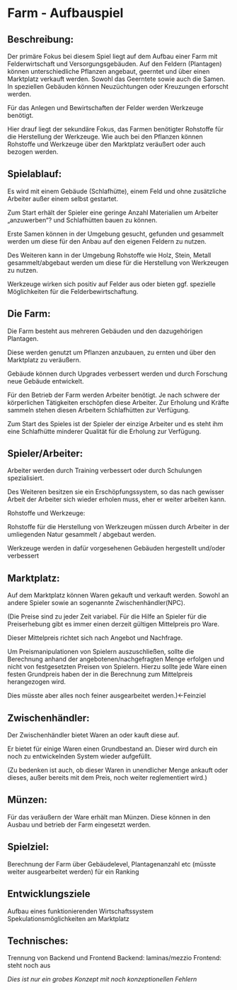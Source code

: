 # Farm - Aufbauspiel

## Beschreibung:

Der primäre Fokus bei diesem Spiel liegt auf dem Aufbau einer Farm mit Felderwirtschaft und Versorgungsgebäuden. Auf den Feldern (Plantagen) können unterschiedliche Pflanzen angebaut, geerntet und über einen Marktplatz verkauft werden. Sowohl das Geerntete sowie auch die Samen. In speziellen Gebäuden können Neuzüchtungen oder Kreuzungen erforscht werden.

Für das Anlegen und Bewirtschaften der Felder werden Werkzeuge benötigt.

Hier drauf liegt der sekundäre Fokus, das Farmen benötigter Rohstoffe für die Herstellung der Werkzeuge. Wie auch bei den Pflanzen können Rohstoffe und Werkzeuge über den Marktplatz veräußert oder auch bezogen werden.

## Spielablauf:

Es wird mit einem Gebäude (Schlafhütte), einem Feld und ohne zusätzliche Arbeiter außer einem selbst gestartet.

Zum Start erhält der Spieler eine geringe Anzahl Materialien um Arbeiter „anzuwerben“? und Schlafhütten bauen zu können.

Erste Samen können in der Umgebung gesucht, gefunden und gesammelt werden um diese für den Anbau auf den eigenen Feldern zu nutzen.

Des Weiteren kann in der Umgebung Rohstoffe wie Holz, Stein, Metall gesammelt/abgebaut werden um diese für die Herstellung von Werkzeugen zu nutzen.

Werkzeuge wirken sich positiv auf Felder aus oder bieten ggf. spezielle Möglichkeiten für die Felderbewirtschaftung.

## Die Farm:

Die Farm besteht aus mehreren Gebäuden und den dazugehörigen Plantagen.

Diese werden genutzt um Pflanzen anzubauen, zu ernten und über den Marktplatz zu veräußern.

Gebäude können durch Upgrades verbessert werden und durch Forschung neue Gebäude entwickelt.

Für den Betrieb der Farm werden Arbeiter benötigt. Je nach schwere der körperlichen Tätigkeiten erschöpfen diese Arbeiter. Zur Erholung und Kräfte sammeln stehen diesen Arbeitern Schlafhütten zur Verfügung.

Zum Start des Spieles ist der Spieler der einzige Arbeiter und es steht ihm eine Schlafhütte minderer Qualität für die Erholung zur Verfügung.

## Spieler/Arbeiter:

Arbeiter werden durch Training verbessert oder durch Schulungen spezialisiert.

Des Weiteren besitzen sie ein Erschöpfungssystem, so das nach gewisser Arbeit der Arbeiter sich wieder erholen muss, eher er weiter arbeiten kann.

Rohstoffe und Werkzeuge:

Rohstoffe für die Herstellung von Werkzeugen müssen durch Arbeiter in der umliegenden Natur gesammelt / abgebaut werden.

Werkzeuge werden in dafür vorgesehenen Gebäuden hergestellt und/oder verbessert

## Marktplatz:

Auf dem Marktplatz können Waren gekauft und verkauft werden. Sowohl an andere Spieler sowie an sogenannte Zwischenhändler(NPC).

(Die Preise sind zu jeder Zeit variabel. Für die Hilfe an Spieler für die Preiserhebung gibt es immer einen derzeit gültigen Mittelpreis pro Ware.

Dieser Mittelpreis richtet sich nach Angebot und Nachfrage.

Um Preismanipulationen von Spielern auszuschließen, sollte die Berechnung anhand der angebotenen/nachgefragten Menge erfolgen und nicht von festgesetzten Preisen von Spielern. Hierzu sollte jede Ware einen festen Grundpreis haben der in die Berechnung zum Mittelpreis herangezogen wird.

Dies müsste aber alles noch feiner ausgearbeitet werden.)<-Feinziel

## Zwischenhändler:

Der Zwischenhändler bietet Waren an oder kauft diese auf.

Er bietet für einige Waren einen Grundbestand an. Dieser wird durch ein noch zu entwickelnden System wieder aufgefüllt.

(Zu bedenken ist auch, ob dieser Waren in unendlicher Menge ankauft oder dieses, außer bereits mit dem Preis, noch weiter reglementiert wird.)

## Münzen:

Für das veräußern der Ware erhält man Münzen. Diese können in den Ausbau und betrieb der Farm eingesetzt werden.

## Spielziel:

Berechnung der Farm über Gebäudelevel, Plantagenanzahl etc (müsste weiter ausgearbeitet werden) für ein Ranking

## Entwicklungsziele

Aufbau eines funktionierenden Wirtschaftssystem
Spekulationsmöglichkeiten am Marktplatz

## Technisches:

Trennung von Backend und Frontend
Backend: laminas/mezzio
Frontend: steht noch aus

*Dies ist nur ein grobes Konzept mit noch konzeptionellen Fehlern*